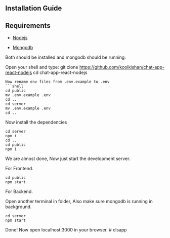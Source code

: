 ## Installation Guide ##

## Requirements ##

- [Nodejs](https://nodejs.org/en/download)

- [Mongodb](https://www.mongodb.com/docs/manual/administration/install-community/)

Both should be installed and mongodb should be running.

Open your shell and type:
git clone https://github.com/koolkishan/chat-app-react-nodejs
cd chat-app-react-nodejs
```
Now rename env files from .env.example to .env
```shell
cd public
mv .env.example .env
cd ..
cd server
mv .env.example .env
cd ..
```

Now install the dependencies
```shell
cd server
npm i
cd ..
cd public
npm i
```
We are almost done, Now just start the development server.

For Frontend.
```shell
cd public
npm start
```
For Backend.

Open another terminal in folder, Also make sure mongodb is running in background.
```shell
cd server
npm start
```

Done! Now open localhost:3000 in your browser.
#   c l s a p p 
 
 
